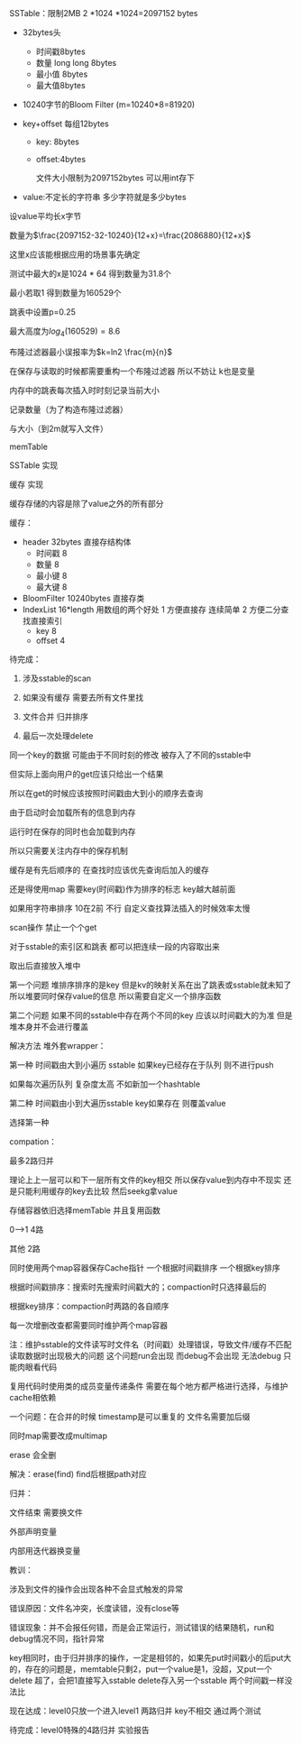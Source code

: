 SSTable：限制2MB 2 *1024 *1024=2097152 bytes

- 32bytes头

  - 时间戳8bytes
  - 数量 long long    8bytes
  - 最小值 8bytes
  - 最大值8bytes

- 10240字节的Bloom Filter (m=10240*8=81920)

- key+offset 每组12bytes

  - key: 8bytes

  - offset:4bytes

    文件大小限制为2097152bytes 可以用int存下

- value:不定长的字符串 多少字符就是多少bytes

设value平均长x字节

数量为$\frac{2097152-32-10240}{12+x}=\frac{2086880}{12+x}$

这里x应该能根据应用的场景事先确定

测试中最大的x是1024 * 64 得到数量为31.8个

最小若取1 得到数量为160529个



跳表中设置p=0.25

最大高度为$log_4(160529)=8.6$

布隆过滤器最小误报率为$k=ln2 \frac{m}{n}$ 

在保存与读取的时候都需要重构一个布隆过滤器 所以不妨让 k也是变量



内存中的跳表每次插入时时刻记录当前大小

记录数量（为了构造布隆过滤器）

与大小（到2m就写入文件）



memTable

SSTable 实现

缓存 实现



缓存存储的内容是除了value之外的所有部分

缓存：

- header 32bytes 直接存结构体
  - 时间戳 8
  - 数量 8
  - 最小键 8
  - 最大键 8
- BloomFilter 10240bytes 直接存类
- IndexList 16*length   用数组的两个好处 1 方便直接存  连续简单  2 方便二分查找直接索引
  - key 8
  - offset 4



待完成：

1. 涉及sstable的scan

2. 如果没有缓存 需要去所有文件里找
3. 文件合并 归并排序
4. 最后一次处理delete





同一个key的数据 可能由于不同时刻的修改  被存入了不同的sstable中

但实际上面向用户的get应该只给出一个结果

所以在get的时候应该按照时间戳由大到小的顺序去查询



由于启动时会加载所有的信息到内存

运行时在保存的同时也会加载到内存

所以只需要关注内存中的保存机制



缓存是有先后顺序的   在查找时应该优先查询后加入的缓存

还是得使用map 需要key(时间戳)作为排序的标志  key越大越前面

如果用字符串排序 10在2前 不行 自定义查找算法插入的时候效率太慢



scan操作 禁止一个个get

对于sstable的索引区和跳表 都可以把连续一段的内容取出来

取出后直接放入堆中

第一个问题 堆排序排序的是key  但是kv的映射关系在出了跳表或sstable就未知了 所以堆要同时保存value的信息 所以需要自定义一个排序函数

第二个问题 如果不同的sstable中存在两个不同的key  应该以时间戳大的为准 但是堆本身并不会进行覆盖

解决方法 堆外套wrapper：

第一种 时间戳由大到小遍历 sstable  如果key已经存在于队列 则不进行push

如果每次遍历队列 复杂度太高 不如新加一个hashtable

第二种 时间戳由小到大遍历sstable key如果存在 则覆盖value

选择第一种





compation：

最多2路归并

理论上上一层可以和下一层所有文件的key相交 所以保存value到内存中不现实 还是只能利用缓存的key去比较 然后seekg拿value

存储容器依旧选择memTable 并且复用函数



0-->1 4路

其他 2路



同时使用两个map容器保存Cache指针  一个根据时间戳排序 一个根据key排序

根据时间戳排序：搜索时先搜索时间戳大的；compaction时只选择最后的

根据key排序：compaction时两路的各自顺序

每一次增删改查都需要同时维护两个map容器

注：维护sstable的文件读写时文件名（时间戳）处理错误，导致文件/缓存不匹配 读取数据时出现极大的问题 这个问题run会出现 而debug不会出现 无法debug 只能肉眼看代码

复用代码时使用类的成员变量传递条件 需要在每个地方都严格进行选择，与维护cache相依赖



一个问题：在合并的时候 timestamp是可以重复的 文件名需要加后缀

同时map需要改成multimap

erase 会全删

解决：erase(find) find后根据path对应



归并：

文件结束 需要换文件

外部声明变量

内部用迭代器换变量



教训：

涉及到文件的操作会出现各种不会显式触发的异常

错误原因：文件名冲突，长度读错，没有close等

错误现象：并不会报任何错，而是会正常运行，测试错误的结果随机，run和debug情况不同，指针异常



key相同时，由于归并排序的操作，一定是相邻的，如果先put时间戳小的后put大的，存在的问题是，memtable只剩2，put一个value是1，没超，又put一个delete 超了，会把1直接写入sstable delete存入另一个sstable 两个时间戳一样没法比



现在达成：level0只放一个进入level1 两路归并 key不相交 通过两个测试

待完成：level0特殊的4路归并  实验报告
